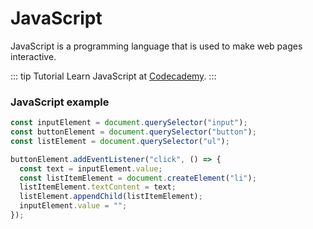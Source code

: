 # JavaScript

JavaScript is a programming language that is used to make web pages interactive.

::: tip Tutorial
Learn JavaScript at [Codecademy](https://www.codecademy.com/learn/introduction-to-javascript).
:::

### JavaScript example

```javascript
const inputElement = document.querySelector("input");
const buttonElement = document.querySelector("button");
const listElement = document.querySelector("ul");

buttonElement.addEventListener("click", () => {
  const text = inputElement.value;
  const listItemElement = document.createElement("li");
  listItemElement.textContent = text;
  listElement.appendChild(listItemElement);
  inputElement.value = "";
});
```
